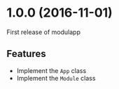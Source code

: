# 1.0.0 (2016-11-01)

First release of modulapp

## Features

* Implement the `App` class
* Implement the `Module` class
